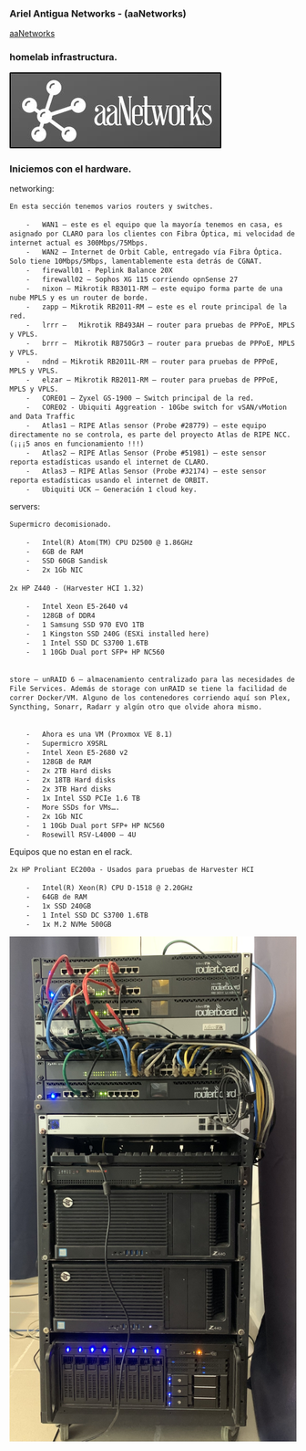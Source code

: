 ### Ariel Antigua Networks - (aaNetworks)
[aaNetworks](https://aanetworks.org)
### homelab infrastructura.

<img src="images/logo-aanetworks.jpg" alt="homelab for 20231208" style="max-width: 100%; height: auto;" />

### Iniciemos con el hardware.

networking:

    En esta sección tenemos varios routers y switches.

        -   WAN1 – este es el equipo que la mayoría tenemos en casa, es asignado por CLARO para los clientes con Fibra Óptica, mi velocidad de internet actual es 300Mbps/75Mbps.
        -   WAN2 – Internet de Orbit Cable, entregado vía Fibra Óptica. Solo tiene 10Mbps/5Mbps, lamentablemente esta detrás de CGNAT.
        -   firewall01 - Peplink Balance 20X
        -   firewall02 – Sophos XG 115 corriendo opnSense 27
        -   nixon – Mikrotik RB3011-RM – este equipo forma parte de una nube MPLS y es un router de borde.
        -   zapp – Mikrotik RB2011-RM – este es el route principal de la red.
        -   lrrr –   Mikrotik RB493AH – router para pruebas de PPPoE, MPLS y VPLS.
        -   brrr –  Mikrotik RB750Gr3 – router para pruebas de PPPoE, MPLS y VPLS.
        -   ndnd – Mikrotik RB2011L-RM – router para pruebas de PPPoE, MPLS y VPLS.
        -   elzar – Mikrotik RB2011-RM – router para pruebas de PPPoE, MPLS y VPLS.
        -   CORE01 – Zyxel GS-1900 – Switch principal de la red.
        -   CORE02 - Ubiquiti Aggreation - 10Gbe switch for vSAN/vMotion and Data Traffic
        -   Atlas1 – RIPE Atlas sensor (Probe #28779) – este equipo directamente no se controla, es parte del proyecto Atlas de RIPE NCC. (¡¡¡5 anos en funcionamiento !!!)
        -   Atlas2 – RIPE Atlas Sensor (Probe #51981) – este sensor reporta estadísticas usando el internet de CLARO.
        -   Atlas3 – RIPE Atlas Sensor (Probe #32174) – este sensor reporta estadísticas usando el internet de ORBIT.
        -   Ubiquiti UCK – Generación 1 cloud key.

servers:

    Supermicro decomisionado.

        -   Intel(R) Atom(TM) CPU D2500 @ 1.86GHz
        -   6GB de RAM
        -   SSD 60GB Sandisk
        -   2x 1Gb NIC

    2x HP Z440 - (Harvester HCI 1.32)

        -   Intel Xeon E5-2640 v4
        -   128GB of DDR4
        -   1 Samsung SSD 970 EVO 1TB
        -   1 Kingston SSD 240G (ESXi installed here)
        -   1 Intel SSD DC S3700 1.6TB
        -   1 10Gb Dual port SFP+ HP NC560


    store – unRAID 6 – almacenamiento centralizado para las necesidades de File Services. Además de storage con unRAID se tiene la facilidad de correr Docker/VM. Alguno de los contenedores corriendo aquí son Plex, Syncthing, Sonarr, Radarr y algún otro que olvide ahora mismo.


        -   Ahora es una VM (Proxmox VE 8.1)
        -   Supermicro X9SRL
        -   Intel Xeon E5-2680 v2
        -   128GB de RAM
        -   2x 2TB Hard disks
        -   2x 18TB Hard disks
        -   2x 3TB Hard disks
        -   1x Intel SSD PCIe 1.6 TB
        -   More SSDs for VMs….
        -   2x 1Gb NIC
        -   1 10Gb Dual port SFP+ HP NC560
        -   Rosewill RSV-L4000 – 4U

Equipos que no estan en el rack.

    2x HP Proliant EC200a - Usados para pruebas de Harvester HCI

        -   Intel(R) Xeon(R) CPU D-1518 @ 2.20GHz
        -   64GB de RAM
        -   1x SSD 240GB
        -   1 Intel SSD DC S3700 1.6TB
        -   1x M.2 NVMe 500GB

<img src="images/homelab_20231208.jpeg" alt="homelab for 20231208" style="max-width: 100%; height: auto;" />